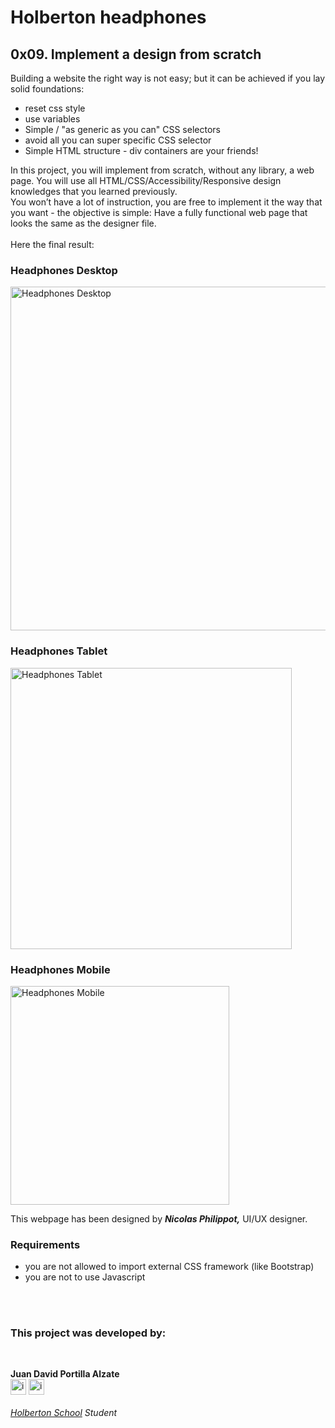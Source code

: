 <h1>Holberton headphones</h1>

<h2>0x09. Implement a design from scratch</h2>

<p>Building a website the right way is not easy; but it can be achieved if you lay solid foundations:</p>

<ul>
    <li>reset css style</li>
    <li>use variables</li>
    <li>Simple / "as generic as you can" CSS selectors</li>
    <li>avoid all you can super specific CSS selector</li>
    <li>Simple HTML structure - div containers are your friends!</li>
</ul>

<p>In this project, you will implement from scratch, without any library, a web page. You will use all HTML/CSS/Accessibility/Responsive design knowledges that you learned previously.
<br>
You won’t have a lot of instruction, you are free to implement it the way that you want - the objective is simple: Have a fully functional web page that looks the same as the designer file.
<br><br>
Here the final result:</p>

<h3>Headphones Desktop</h3>
<img src="https://github.com/steven-cruz/holberton-headphones/blob/master/images/01_headphones_desktop@2x.png?raw=true" alt="Headphones Desktop" width="550"><br>

<h3>Headphones Tablet</h3>
<img src="https://github.com/steven-cruz/holberton-headphones/blob/master/images/01_headphones_tablet@2x.png?raw=true" alt="Headphones Tablet" width="450"><br>

<h3>Headphones Mobile</h3>
<img src="https://github.com/steven-cruz/holberton-headphones/blob/master/images/01_headphones_mobile@2x.png?raw=true" alt="Headphones Mobile" width="350"><br>

<p>This webpage has been designed by <strong><i>Nicolas Philippot,</i></strong> UI/UX designer.</p>

<h3>Requirements</h3>
<ul>
    <li>you are not allowed to import external CSS framework (like Bootstrap)</li>
    <li>you are not to use Javascript</li>
</ul>

<br><br>

<h3>This project was developed by:</h3>
<br>
<p>
    <strong>Juan David Portilla Alzate</strong><br>
    <a href="https://github.com/Jdpa357"><img src="https://github.com/Jdpa357/holberton-headphones/blob/master/images/github.png?raw=true" alt="icono github" width="25"></a>
    <a href="https://twitter.com/JDavid357"><img src="https://github.com/Jdpa357/holberton-headphones/blob/master/images/twitter.png?raw=true" alt="icono twitter" width="25"></a>
    <br><br>
    <i><a href="https://www.holbertonschool.com/co/">Holberton School</a> Student</i>
</p>